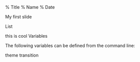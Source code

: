 % Title % Name % Date

My first slide

List

this
is
cool
Variables

The following variables can be defined from the command line:

theme
transition
